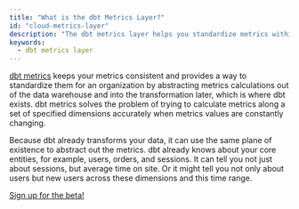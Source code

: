 ```yaml
---
title: "What is the dbt Metrics Layer?"
id: "cloud-metrics-layer"
description: "The dbt metrics layer helps you standardize metrics within your organization."
keywords:
  - dbt metrics layer
---
```


[dbt metrics](/docs/building-a-dbt-project/metrics) keeps your metrics consistent and provides a way to standardize them for an organization by abstracting metrics calculations out of the data warehouse and into the transformation later, which is where dbt exists. dbt metrics solves the problem of trying to calculate metrics along a set of specified dimensions accurately when metrics values are constantly changing.

Because dbt already transforms your data, it can use the same plane of existence to abstract out the metrics. dbt already knows about your core entities, for example, users, orders, and sessions. It can tell you not just about sessions, but average time on site. Or it might tell you not only about users but new users across these dimensions and this time range.

[Sign up for the beta!](https://www.getdbt.com/signup/)
